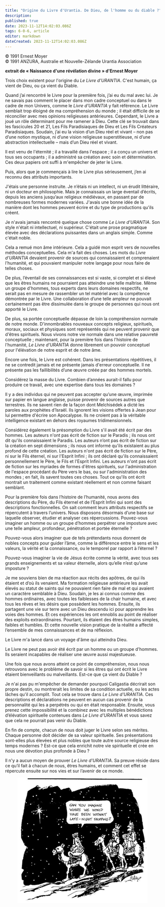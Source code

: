 ```yaml
---
title: "Origine du Livre d'Urantia. De Dieu, de l'homme ou du diable ?"
description: 
published: true
date: 2023-11-12T14:02:03.086Z
tags: 6-0-6, article
editor: markdown
dateCreated: 2023-11-12T14:02:03.086Z
---
```


<p class="v-card v-sheet theme--light gray lighten-3 px-2 py-1">© 1991 Ernest Moyer<br>© 1991 ANZURA, Australie et Nouvelle-Zélande Urantia Association</p>


**extrait de « Naissance d'une révélation divine » d'Ernest Moyer**

Trois choix existent pour l'origine du _Le Livre d'URANTIA_. C'est humain, ça vient de Dieu, ou ça vient du Diable.

Quand j’ai rencontré le Livre pour la première fois, j’ai eu du mal avec lui. Je ne savais pas comment le placer dans mon cadre conceptuel ou dans le cadre de mon Univers, comme le _Livre d'URANTIA_ y fait référence. Le Livre semblait trop éloigné de ma compréhension du monde ; il était difficile de se réconcilier avec mes opinions religieuses antérieures. Cependant, le Livre a joué un rôle déterminant pour me ramener à Dieu. Cette clé se trouvait dans les fascicules 20 et 21, Les Fils Paradisiaques de Dieu et Les Fils Créateurs Paradisiaques. Soudain, j’ai eu la vision d’un Dieu réel et vivant – non pas d’une notion mystique, ni d’une vision religieuse superstitieuse, ni d’une abstraction intellectuelle – mais d’un Dieu réel et vivant.

Il est venu de l'éternité ; il a travaillé dans l'espace ; il a conçu un univers et tous ses occupants ; il a administré sa création avec soin et détermination. Ces deux papiers ont suffi à m'empêcher de jeter le Livre.

Puis, alors que je commençais à lire le Livre plus sérieusement, j’en ai reconnu des attributs importants.

J'étais une personne instruite. Je n’étais ni un intellect, ni un érudit littéraire, ni un docteur en philosophie. Mais je connaissais un large éventail d’écrits, depuis les anciens jusqu’aux religieux médiévaux, en passant par de nombreuses formes modernes variées. J'avais une bonne idée de la manière dont les hommes peuvent écrire et du type de productions qu'ils créent.

Je n'avais jamais rencontré quelque chose comme _Le Livre d'URANTIA_. Son style n'était ni intellectuel, ni supérieur. C'était une prose pragmatique élevée avec des déclarations puissantes dans un anglais simple. Comme c'était noble.

Cela a remué mon âme intérieure. Cela a guidé mon esprit vers de nouvelles méthodes conceptuelles. Cela m'a fait des choses. Les mots du _Livre d'URANTIA_ devaient provenir de sources qui connaissaient et comprenaient l'humanité, et qui pouvaient manipuler notre langage pour nous faire de telles choses.

De plus, l’éventail de ses connaissances est si vaste, si complet et si élevé que les êtres humains ne pourraient pas atteindre une telle maîtrise. Même un groupe d'hommes, tous experts dans leurs domaines respectifs, ne serait pas en mesure de rassembler un tel matériel avec la compétence démontrée par le Livre. Une collaboration d’une telle ampleur ne pouvait certainement pas être dissimulée dans le groupe de personnes qui nous ont apporté le Livre.

De plus, sa portée conceptuelle dépasse de loin la compréhension normale de notre monde. D'innombrables nouveaux concepts religieux, spirituels, moraux, sociaux et physiques sont représentés qui ne peuvent provenir que d'êtres spirituels. Nous vivons notre vie normale dans une relative pauvreté conceptuelle ; maintenant, pour la première fois dans l'histoire de l'humanité, _Le Livre d'URANTIA_ donne librement un pouvoir conceptuel pour l'élévation de notre esprit et de notre âme.

Encore une fois, le Livre est cohérent. Dans les présentations répétitives, il ne se contredit jamais et ne présente jamais d'erreur conceptuelle. Il ne présente pas les faillibilités d’une œuvre créée par des hommes mortels.

Considérez la masse du Livre. Combien d’années aurait-il fallu pour produire ce travail, avec une expertise dans tous les domaines ?

Il y a des individus qui ne peuvent pas accepter qu’une œuvre, imprimée sur papier en langue anglaise, puisse provenir de sources autres que terrestres. Ils ne savent rien de la façon dont Melchisédek a dicté les paroles aux prophètes d’Israël. Ils ignorent les visions offertes à Jean pour lui permettre d'écrire son Apocalypse. Ils ne croient pas à la véritable intelligence existant en dehors des royaumes tridimensionnels.

Considérez également la présomption du Livre s'il avait été écrit par des hommes. Les auteurs n'ont pas écrit de fiction sur le Paradis ; ils nous ont dit qu'ils connaissaient le Paradis. Les auteurs n’ont pas écrit de fiction sur la création en sept dimensions ; ils nous ont informé qu'ils existaient au plus profond de cette création. Les auteurs n'ont pas écrit de fiction sur le Père, ni sur le Fils éternel, ni sur l'Esprit Infini ; ils ont déclaré qu'ils connaissaient personnellement le Père, le Fils et l'Esprit Infini. Les auteurs n'ont pas écrit de fiction sur les myriades de formes d'êtres spirituels, sur l'administration de l'espace procédant du Père vers le bas, ou sur l'administration des mondes ; en fait, ils savent toutes ces choses. Tout ce qu'ils ont écrit montrait un traitement comme existant réellement et non comme faisant semblant.

Pour la première fois dans l’histoire de l’humanité, nous avons des descriptions du Père, du Fils éternel et de l’Esprit Infini qui sont des descriptions fonctionnelles. On sait comment leurs attributs respectifs se répercutent à travers l’univers. Nous disposons désormais d’une base sur laquelle observer, étudier et analyser ces répercussions. Pouvez-vous imaginer un homme ou un groupe d’hommes perpétrer une imposture avec une telle ampleur, profondeur, pénétration et portée éternelle ?

Pouvez-vous alors imaginer que de tels prétendants nous donnent de nobles concepts pour guider l’âme, comme la différence entre le sens et les valeurs, la vérité et la connaissance, ou le temporel par rapport à l’éternel ?

Pouvez-vous imaginer la vie de Jésus écrite comme la vérité, avec tous ses grands enseignements et sa valeur éternelle, alors qu’elle n’est qu’une imposture ?

Je me souviens bien de ma réaction aux récits des apôtres, de qui ils étaient et d’où ils venaient. Ma formation religieuse antérieure les avait élevés au statut de saints qui ne pouvaient rien faire de mal et qui avaient un caractère semblable à Dieu. Soudain, je les ai connus comme des hommes ordinaires, avec toutes les faiblesses de la chair humaine, et avec tous les rêves et les désirs que possèdent les hommes. Ensuite, ils partagent une vie sur terre avec un Dieu descendu ici pour apprendre les voies des hommes. Et ces expériences les ont ennoblis au point de réaliser des exploits extraordinaires. Pourtant, ils étaient des êtres humains simples, faibles et humbles. Et cette nouvelle vision pratique de la réalité a affecté l’ensemble de mes connaissances et de ma réflexion.

Le Livre m'a lancé dans un voyage d'âme qui atteindra Dieu.

Le Livre ne peut pas avoir été écrit par un homme ou un groupe d'hommes. Ils seraient incapables de réaliser une œuvre aussi majestueuse.

Une fois que nous avons atteint ce point de compréhension, nous nous retrouvons avec le problème de savoir si les êtres qui ont écrit le Livre étaient bienveillants ou malveillants. Est-ce que ça vient du Diable ?

Je n'ai pas pu m'empêcher de demander pourquoi Caligastia décrirait son propre destin, ou montrerait les limites de sa condition actuelle, ou les actes lâches qu'il accomplit. Tout cela se trouve dans _Le Livre d'URANTIA_. Ces descriptions et déclarations ne peuvent en aucun cas provenir de la personnalité qui les a perpétrés ou qui en était responsable. Ensuite, vous prenez cette impossibilité et la combinez avec les multiples bénédictions d’élévation spirituelle contenues dans _Le Livre d’URANTIA_ et vous savez que cela ne pourrait pas venir du Diable.

En fin de compte, chacun de nous doit juger le Livre selon ses mérites. Chaque personne doit décider de sa valeur spirituelle. Ses présentations sont-elles plus élevées et plus nobles que toute autre source religieuse des temps modernes ? Est-ce que cela enrichit notre vie spirituelle et crée en nous une dévotion plus profonde à Dieu ?

Il n'y a aucun moyen de prouver _Le Livre d'URANTIA_. Sa preuve réside dans ce qu’il fait à chacun de nous, êtres humains, et comment cet effet se répercute ensuite sur nos vies et sur l’avenir de ce monde.

<figure id="Figure_3" class="image urantiapedia" alt="Kings">
<img src="/image/article/606/kings.jpg">
</figure>

